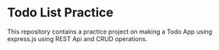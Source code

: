 # Todo List Practice

This repository contains a practice project on making a Todo App using express.js using REST Api and CRUD operations.

